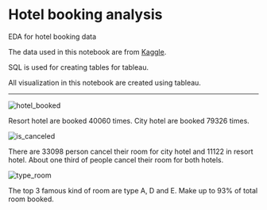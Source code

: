# Hotel booking analysis
EDA for hotel booking data

The data used in this notebook are from [Kaggle](https://www.kaggle.com/jessemostipak/hotel-booking-demand).

SQL is used for creating tables for tableau.

All visualization in this notebook are created using tableau.

------------------------------------------------------------------------------------------------------------

![hotel_booked](https://user-images.githubusercontent.com/71574316/124372464-eceaac00-dc57-11eb-8fab-6e71f5c2a681.PNG)

Resort hotel are booked 40060 times. City hotel are booked 79326 times.


![is_canceled](https://user-images.githubusercontent.com/71574316/124372189-f4f61c00-dc56-11eb-94c9-eb059cb888d3.PNG)

There are 33098 person cancel their room for city hotel and 11122 in resort hotel. About one third of people cancel their room for both hotels.



![type_room](https://user-images.githubusercontent.com/71574316/124372529-85812c00-dc58-11eb-9f17-f684dafb0c9d.PNG)

The top 3 famous kind of room are type A, D and E. Make up to 93% of total room booked.
